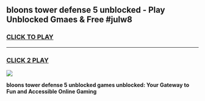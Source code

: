 
## bloons tower defense 5 unblocked - Play Unblocked Gmaes & Free #julw8
<h3>
<a href="https://news.freeplayer.one?title=bloons_tower_defense_5_unblocked&ref=24F">CLICK TO PLAY</a></h3>
<hr>

<h3>
<a href="https://news.freeplayer.one?title=bloons_tower_defense_5_unblocked&ref=24F">CLICK 2 PLAY</a>
  
</h3>

<a href="https://news.freeplayer.one?title=bloons_tower_defense_5_unblocked&ref=24F/"><img src="https://clearcache.store/games.png"></a>


**bloons tower defense 5 unblocked games unblocked: Your Gateway to Fun and Accessible Online Gaming**
